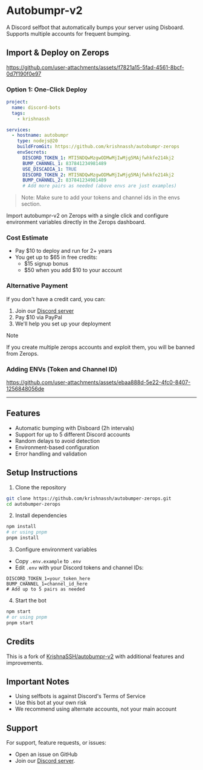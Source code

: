 # Autobumpr-v2

A Discord selfbot that automatically bumps your server using Disboard. Supports multiple accounts for frequent bumping.

## Import & Deploy on Zerops


https://github.com/user-attachments/assets/f7821a15-5fad-4561-8bcf-0d7f190f0e97


### Option 1: One-Click Deploy
```yaml
project:
  name: discord-bots
  tags:
    - krishnassh

services:
  - hostname: autobumpr
    type: nodejs@20
    buildFromGit: https://github.com/krishnassh/autobumpr-zerops
    envSecrets:
      DISCORD_TOKEN_1: MTI5NDQwMzgwODMwMjIwMjg5MAjfwhkfe214kj2
      BUMP_CHANNEL_1: 837841234981489
      USE_DISCADIA_1: TRUE
      DISCORD_TOKEN_2: MTI5NDQwMzgwODMwMjIwMjg5MAjfwhkfe214kj2
      BUMP_CHANNEL_2: 837841234981489
      # Add more pairs as needed (above envs are just examples)
```

> Note: Make sure to add your tokens and channel ids in the envs section.

Import autobumpr-v2 on Zerops with a single click and configure environment variables directly in the Zerops dashboard.

### Cost Estimate
- Pay $10 to deploy and run for 2+ years
- You get up to $65 in free credits:
  - $15 signup bonus
  - $50 when you add $10 to your account

### Alternative Payment
If you don't have a credit card, you can:
1. Join our [Discord server](https://discord.gg/cq5R2fF8sZ)
2. Pay $10 via PayPal
3. We'll help you set up your deployment


> [!NOTE]
> If you create multiple zerops accounts and exploit them, you will be banned from Zerops.


### Adding ENVs (Token and Channel ID)

https://github.com/user-attachments/assets/ebaa888d-5e22-4fc0-8407-1256848056de

------

## Features

- Automatic bumping with Disboard (2h intervals)
- Support for up to 5 different Discord accounts
- Random delays to avoid detection
- Environment-based configuration
- Error handling and validation

## Setup Instructions

1. Clone the repository
```bash
git clone https://github.com/krishnassh/autobumper-zerops.git
cd autobumper-zerops
```

2. Install dependencies
```bash
npm install
# or using pnpm
pnpm install
```

3. Configure environment variables
- Copy `.env.example` to `.env`
- Edit `.env` with your Discord tokens and channel IDs:
```env
DISCORD_TOKEN_1=your_token_here
BUMP_CHANNEL_1=channel_id_here
# Add up to 5 pairs as needed
```

4. Start the bot
```bash
npm start
# or using pnpm
pnpm start
```

## Credits

This is a fork of [KrishnaSSH/autobumpr-v2](https://github.com/krishnaSSH/autobumpr-v2) with additional features and improvements.

## Important Notes

- Using selfbots is against Discord's Terms of Service
- Use this bot at your own risk
- We recommend using alternate accounts, not your main account

## Support

For support, feature requests, or issues:
- Open an issue on GitHub
- Join our [Discord server](https://discord.gg/cq5R2fF8sZ).
